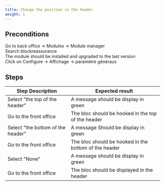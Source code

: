 ```yaml
---
title: Change the position in the header
weight: 1
---
```


## Preconditions

Go to back office -> Modules -> Module manager<br />
Search blockreassurance<br />
The module should be installed and upgraded to the last version<br />
Click on Configure -> Affichage -> paramètre généraux
## Steps
| Step Description | Expected result |
| ----- | ----- |
| Select "the top of the header" | A message should be display in green |
| Go to the front office  | The bloc should be hooked in the top of the header |
| Select "the bottom of the header" | A message Should be display in green |
| Go to the front office  | The bloc should be hooked in the bottom of the header |
| Select "None" | A message should be display in green |
| Go to the front office  | The bloc should be displayed in the header |
